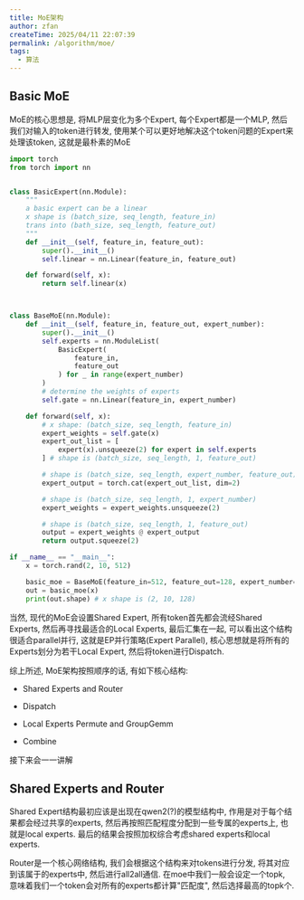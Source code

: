 ```yaml
---
title: MoE架构
author: zfan
createTime: 2025/04/11 22:07:39
permalink: /algorithm/moe/
tags:
  - 算法
---
```


## Basic MoE

MoE的核心思想是, 将MLP层变化为多个Expert, 每个Expert都是一个MLP, 然后我们对输入的token进行转发, 使用某个可以更好地解决这个token问题的Expert来处理该token, 这就是最朴素的MoE

```python
import torch
from torch import nn


class BasicExpert(nn.Module):
    """
    a basic expert can be a linear
    x shape is (batch_size, seq_length, feature_in)
    trans into (bath_size, seq_length, feature_out)
    """
    def __init__(self, feature_in, feature_out):
        super().__init__()
        self.linear = nn.Linear(feature_in, feature_out)

    def forward(self, x):
        return self.linear(x)



class BaseMoE(nn.Module):
    def __init__(self, feature_in, feature_out, expert_number):
        super().__init__()
        self.experts = nn.ModuleList(
            BasicExpert(
                feature_in,
                feature_out
            ) for _ in range(expert_number)
        )
        # determine the weights of experts
        self.gate = nn.Linear(feature_in, expert_number)

    def forward(self, x):
        # x shape: (batch_size, seq_length, feature_in)
        expert_weights = self.gate(x)
        expert_out_list = [
            expert(x).unsqueeze(2) for expert in self.experts
        ] # shape is (batch_size, seq_length, 1, feature_out)

        # shape is (batch_size, seq_length, expert_number, feature_out)
        expert_output = torch.cat(expert_out_list, dim=2)

        # shape is (batch_size, seq_length, 1, expert_number)
        expert_weights = expert_weights.unsqueeze(2)

        # shape is (batch_size, seq_length, 1, feature_out)
        output = expert_weights @ expert_output
        return output.squeeze(2)

if __name__ == "__main__":
    x = torch.rand(2, 10, 512)

    basic_moe = BaseMoE(feature_in=512, feature_out=128, expert_number=2)
    out = basic_moe(x)
    print(out.shape) # x shape is (2, 10, 128)

```

当然, 现代的MoE会设置Shared Expert, 所有token首先都会流经Shared Experts, 然后再寻找最适合的Local Experts, 最后汇集在一起, 可以看出这个结构很适合parallel并行, 这就是EP并行策略(Expert Parallel), 核心思想就是将所有的Experts划分为若干Local Expert, 然后将token进行Dispatch.

综上所述, MoE架构按照顺序的话, 有如下核心结构:

- Shared Experts and Router

- Dispatch

- Local Experts Permute and GroupGemm

- Combine

接下来会一一讲解

## Shared Experts and Router

Shared Expert结构最初应该是出现在qwen2(?)的模型结构中, 作用是对于每个结果都会经过共享的experts, 然后再按照匹配程度分配到一些专属的experts上, 也就是local experts. 最后的结果会按照加权综合考虑shared experts和local experts.

Router是一个核心网络结构, 我们会根据这个结构来对tokens进行分发, 将其对应到该属于的experts中, 然后进行all2all通信. 在moe中我们一般会设定一个topk, 意味着我们一个token会对所有的experts都计算"匹配度", 然后选择最高的topk个.
